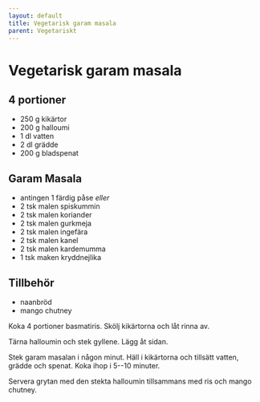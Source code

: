 ```yaml
---
layout: default
title: Vegetarisk garam masala
parent: Vegetariskt
---
```

# Vegetarisk garam masala

## 4 portioner

-   250 g kikärtor
-   200 g halloumi
-   1 dl vatten
-   2 dl grädde
-   200 g bladspenat

## Garam Masala

- antingen 1 färdig påse *eller*
- 2 tsk malen spiskummin
- 2 tsk malen koriander
- 2 tsk malen gurkmeja
- 2 tsk malen ingefära
- 2 tsk malen kanel
- 2 tsk malen kardemumma
- 1 tsk maken kryddnejlika

## Tillbehör

-   naanbröd
-   mango chutney


Koka 4 portioner basmatiris. Skölj kikärtorna och låt rinna av.

Tärna halloumin och stek gyllene. Lägg åt sidan.

Stek garam masalan i någon minut. Häll i kikärtorna och tillsätt vatten, grädde och
spenat. Koka ihop i 5--10 minuter.

Servera grytan med den stekta halloumin tillsammans med ris och mango
chutney.

